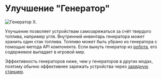 # Улучшение "Генератор"

![Генератор X.](oredict:opencomputers:generatorUpgrade)

Улучшение позволяет устройствам самозаряжаться за счёт твердого топлива, например угля. Внутренний инвентарь генератора может хранить один стак топлива. Топливо может быть убрано из генератора с помощью метода API компонента. Если вынуть генератор из [робота](../block/robot.md), его содержимое выпадает в игровой мир.

Эффективность генераторов ниже, чем у генераторов в других модах, поэтому обычно эффективнее заряжать устройства через [зарядную станцию](../block/charger.md).
